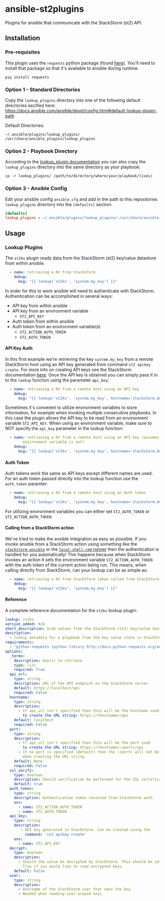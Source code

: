 # ansible-st2plugins

Plugins for ansible that communicate with the StackStorm (st2) API.

## Installation

### Pre-requisites 

This plugin uses the `requests` python package (found [here](http://docs.python-requests.org/en/master/user/install/)).
You'll need to install that package so that it's available to ansible during runtime.

``` shell
pip install requests
```

### Option 1 - Standard Directories

Copy the `lookup_plugins` directory into one of the following default directories
secified here: https://docs.ansible.com/ansible/devel/config.html#default-lookup-plugin-path

Default Directories:
```shell
~/.ansible/plugins/lookup_plugins/
/usr/share/ansible_plugins/lookup_plugins
```

### Option 2 - Playbook Directory

According to the [lookup_plugin documentation](https://docs.ansible.com/ansible/devel/plugins/lookup.html#enabling-lookup-plugins)
you can also copy the `lookup_plugins` directory into the same directory as your
playbook:

```shell
cp -r lookup_plugins/ /path/to/directory/where/your/playbook/lives/
```

### Option 3 - Ansible Config

Edit your ansible config `ansible.cfg` and add in the path to this repositories 
`lookup_plugins` directory into the `[defaults]` section:

``` ini
[defaults]
lookup_plugins = ~/.ansible/plugins/lookup_plugins/:/usr/share/ansible_plugins/lookup_plugins:~/git/ansible-st2plugins/lookup_plugins
```

## Usage

### Lookup Plugins

The `st2kv` plugin reads data from the StackStorm (st2) key/value datastore
from within ansible. 

``` yaml
  - name: retrieving a KV from StackSTorm
    debug:
      msg: "{{ lookup('st2kv', 'system.my_key') }}"
```

In order for this to work ansible will need to authenticate with StackStorm.
Authentication can be accomplished in several ways:

 * API key from within ansible
 * API key from an environment variable
    * `ST2_API_KEY `
 * Auth token from within ansible
 * Auth token from an environment variable(s)
    * `ST2_ACTION_AUTH_TOKEN`
    * `ST2_AUTH_TOKEN`

#### API Key Auth

In this first example we're retrieving the key `system.my_key` from a remote
StackStorm host using an API key generated from command `st2 apikey create`.
For more info on creating API keys see the StackStorm documentation [here](https://docs.stackstorm.com/authentication.html#api-keys).
Once the API key is obtained you can simply pass it in to the `lookup` function
using the parameter `api_key`:

``` yaml
  - name: retrieving a KV from a remote host using an API key
    debug:
      msg: "{{ lookup('st2kv', 'system.my_key', hostname='stackstorm.domain.tld', api_key="xyz123") }}"
```

Sometimes it's conveient to utilize environment variables to store information, 
for example when invoking multiple consecutive playbooks. In this case the plugin
allows the API key to be read from an environment variable `ST2_API_KEY`. When
using an environment variable, make sure to NOT specify the `api_key` parameter
in the lookup function:


``` yaml
  - name: retrieving a KV from a remote host using an API key (assumes ST2_API_KEY 
        environment variable is set)
    debug:
      msg: "{{ lookup('st2kv', 'system.my_key', hostname='stackstorm.domain.tld') }}"
```

#### Auth Token

Auth tokens work the same as API keys except different names are used.
For an auth token passed directly into the lookup function use the `auth_token` 
paramter:

``` yaml
  - name: retrieving a KV from a remote host using an Auth token
    debug:
      msg: "{{ lookup('st2kv', 'system.my_key', hostname='stackstorm.domain.tld', auth_token="ysfd456") }}"
```

For utilizing environment variables you can either set `ST2_AUTH_TOKEN` or 
`ST2_ACTION_AUTH_TOKEN`. 

#### Calling from a StackStorm action

We've tried to make the ansible integration as easy as possible. If you
invoke ansible from a StackStorm action using something like the 
[`stackstorm-ansible`](https://github.com/StackStorm-Exchange/stackstorm-ansible)
or the [`local-shell-cmd` runner](https://docs.stackstorm.com/reference/runners.html#local-command-runner-local-shell-cmd)
then the authentication is handled for you automatically! This happens
because when StackStorm invokes an action it sets the environment
variable `ST2_ACTION_AUTH_TOKEN` with the auth token of the current action
being run. This means, when calling directly from StackStorm, can your
lookup can be as simple as:

``` yaml
  - name: retrieving a KV from StackSTorm (when called from StackStorm)
    debug:
      msg: "{{ lookup('st2kv', 'system.my_key') }}"
```

#### Reference

A complete reference documentation for the `st2kv` lookup plugin:

```yaml
lookup: st2kv
version_added: N/A
short_description: Grab values from the StackStorm (st2) key/value datastore
description:
  - lookup metadata for a playbook from the key value store in StackStorm (st2).
requirements:
  - 'python-requests (python library http://docs.python-requests.org/en/master/user/install/)'
options:
  _terms:
    description: key(s) to retrieve
    type: list
    required: True
  api_url:
    type: string
    description: URL of the API endpoint on the StackStorm server.
    default: https://localhost/api
    required: False
  hostname:
    type: string
    description:
      - If api_url isn't specified then this will be the hostname used
        to create the URL string: https://<hostname>/api
    default: localhost
    required: False
  port:
    type: string
    description:
      - If api_url isn't specified then this will be the port used
        to create the URL string: https://<hostname>:<port>/api
      - If no port is specified (default) then the :<port> will not be used
        when creating the URL string.
    default: None
    required: False
  ssl_verify:
    type: boolean
    description: Should verification be performed for the SSL certificate?
    default: true
  auth_token:
    type: string
    description: Authentication token received from StackStorm auth.
    env:
      - name: ST2_ACTION_AUTH_TOKEN
      - name: ST2_AUTH_TOKEN
  api_key:
    type: string
    description:
       - API key generated in StackStorm. Can be created using the
         command: 'st2 apikey create'
    env:
      - name: ST2_API_KEY
  decrypt:
    type: boolean
    description:
      - Should the value be decrypted by StackStorm. This should be set to
        True if you would like to read encrypted keys.
    default: False
  user:
    type: string
    description:
      - Username of the StackStorm user that owns the key.
      - Needed when reading user-scoped keys
```
